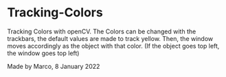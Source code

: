 # Tracking-Colors
Tracking Colors with openCV. The Colors can be changed with the trackbars, the default values are made to track yellow. Then, the window moves accordingly as the object with that color. (If the object goes top left, the window goes top left)

Made by Marco, 8 January 2022
